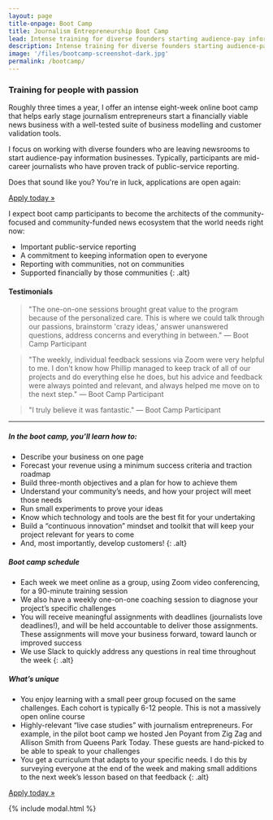 ```yaml
---
layout: page
title-onpage: Boot Camp
title: Journalism Entrepreneurship Boot Camp
lead: Intense training for diverse founders starting audience-pay information businesses
description: Intense training for diverse founders starting audience-pay information businesses
image: '/files/bootcamp-screenshot-dark.jpg'
permalink: /bootcamp/
---
```


### Training for people with passion

Roughly three times a year, I offer an intense eight-week online boot camp that helps early stage journalism entrepreneurs start a financially viable news business with a well-tested suite of business modelling and customer validation tools.

I focus on working with diverse founders who are leaving newsrooms to start audience-pay information businesses. Typically, participants are mid-career journalists who have proven track of public-service reporting.

Does that sound like you? You're in luck, applications are open again:

<!--<a href="#" id="modalButton" class="button primary">Get notified &raquo;</a>-->
<a href="https://www.gnistartupslab.com/" class="button primary">Apply today &raquo;</a>


I expect boot camp participants to become the architects of the community-focused and community-funded news ecosystem that the world needs right now:

* Important public-service reporting
* A commitment to keeping information open to everyone
* Reporting with communities, not on communities
* Supported financially by those communities
{: .alt}

#### Testimonials

> "The one-on-one sessions brought great value to the program because of the personalized care. This is where we could talk through our passions, brainstorm 'crazy ideas,' answer unanswered questions, address concerns and everything in between." &mdash; Boot Camp Participant

> "The weekly, individual feedback sessions via Zoom were very helpful to me. I don't know how Phillip managed to keep track of all of our projects and do everything else he does, but his advice and feedback were always pointed and relevant, and always helped me move on to the next step." &mdash; Boot Camp Participant 

> "I truly believe it was fantastic." &mdash; Boot Camp Participant

---

##### In the boot camp, you’ll learn how to:

* Describe your business on one page
* Forecast your revenue using a minimum success criteria and traction roadmap
* Build three-month objectives and a plan for how to achieve them
* Understand your community’s needs, and how your project will meet those needs
* Run small experiments to prove your ideas
* Know which technology and tools are the best fit for your undertaking
* Build a “continuous innovation” mindset and toolkit that will keep your project relevant for years to come
* And, most importantly, develop customers!
{: .alt}

##### Boot camp schedule
* Each week we meet online as a group, using Zoom video conferencing, for a 90-minute training session
* We also have a weekly one-on-one coaching session to diagnose your project’s specific challenges
* You will receive meaningful assignments with deadlines (journalists love deadlines!), and will be held accountable to deliver those assignments. These assignments will move your business forward, toward launch or improved success
* We use Slack to quickly address any questions in real time throughout the week
{: .alt}

##### What’s unique
* You enjoy learning with a small peer group focused on the same challenges. Each cohort is typically 6-12 people. This is not a massively open online course
* Highly-relevant “live case studies” with journalism entrepreneurs. For example, in the pilot boot camp we hosted Jen Poyant from Zig Zag and Allison Smith from Queens Park Today. These guests are hand-picked to be able to speak to your challenges
* You get a curriculum that adapts to your specific needs. I do this by surveying everyone at the end of the week and making small additions to the next week’s lesson based on that feedback
{: .alt}

<!--<a href="#" id="modalButton2" class="button primary">Get notified &raquo;</a>-->
<a href="https://www.gnistartupslab.com/" class="button primary">Apply today &raquo;</a>


{% include modal.html %}

